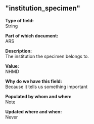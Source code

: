 ## "institution_specimen"

**Type of field:**  
String  

**Part of which document:**  
ARS

**Description:**  
The institution the specimen belongs to.

**Value:**  
NHMD

**Why do we have this field:**  
Because it tells us something important  

**Populated by whom and when:**  
Note  

**Updated where and when:**  
Never

